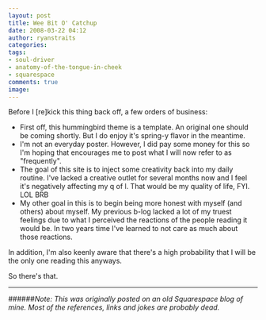 ```yaml
---
layout: post
title: Wee Bit O' Catchup
date: 2008-03-22 04:12
author: ryanstraits
categories: 
tags:
- soul-driver
- anatomy-of-the-tongue-in-cheek
- squarespace
comments: true
image: 
---
```


Before I [re]kick this thing back off, a few orders of business:

<!-- break -->

+ First off, this hummingbird theme is a template. An original one should be coming shortly. But I do enjoy it's spring-y flavor in the meantime.
+ I'm not an everyday poster. However, I did pay some money for this so I'm hoping that encourages me to post what I will now refer to as "frequently".
+ The goal of this site is to inject some creativity back into my daily routine. I've lacked a creative outlet for several months now and I feel it's negatively affecting my q of l. That would be my quality of life, FYI. LOL BRB
+ My other goal in this is to begin being more honest with myself (and others) about myself. My previous b-log lacked a lot of my truest feelings due to what I perceived the reactions of the people reading it would be. In two years time I've learned to not care as much about those reactions.

In addition, I'm also keenly aware that there's a high probability that I will be the only one reading this anyways.

So there's that.

---

######*Note: This was originally posted on an old Squarespace blog of mine. Most of the references, links and jokes are probably dead.*
